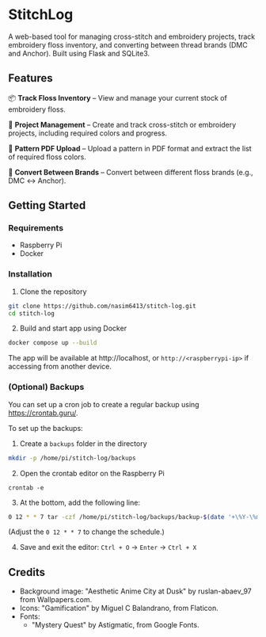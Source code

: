# StitchLog
A web-based tool for managing cross-stitch and embroidery projects, track embroidery floss inventory, and converting between thread brands (DMC and Anchor). Built using Flask and SQLite3.

## Features

📦 **Track Floss Inventory** – View and manage your current stock of embroidery floss.

🧵 **Project Management** – Create and track cross-stitch or embroidery projects, including required colors and progress.

📄 **Pattern PDF Upload** – Upload a pattern in PDF format and extract the list of required floss colors.

🔄 **Convert Between Brands** – Convert between different floss brands (e.g., DMC ↔ Anchor).

## Getting Started
### Requirements
- Raspberry Pi
- Docker

### Installation

1. Clone the repository

```bash
git clone https://github.com/nasim6413/stitch-log.git
cd stitch-log
```

2. Build and start app using Docker

```bash
docker compose up --build
```

The app will be available at http://localhost, or `http://<raspberrypi-ip>` if accessing from another device. 

### (Optional) Backups
You can set up a cron job to create a regular backup using https://crontab.guru/.

To set up the backups:

1. Create a `backups` folder in the directory

```bash
mkdir -p /home/pi/stitch-log/backups
```

2. Open the crontab editor on the Raspberry Pi

```
crontab -e
```

3. At the bottom, add the following line:
```bash
0 12 * * 7 tar -czf /home/pi/stitch-log/backups/backup-$(date '+\%Y-\%m-\%d').tar.gz -C /home/pi/stitch-log instance
```

(Adjust the `0 12 * * 7` to change the schedule.)

4. Save and exit the editor: `Ctrl + O` -> `Enter` -> `Ctrl + X`

## Credits

- Background image: "Aesthetic Anime City at Dusk" by ruslan-abaev_97 from Wallpapers.com.
- Icons: "Gamification" by Miguel C Balandrano, from Flaticon.
- Fonts: 
    - "Mystery Quest" by Astigmatic, from Google Fonts.
